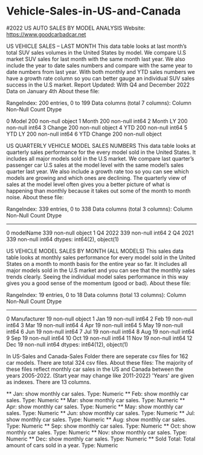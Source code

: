 # Vehicle-Sales-in-US-and-Canada
#2022 US AUTO SALES BY MODEL ANALYSIS
Website: https://www.goodcarbadcar.net

US VEHICLE SALES – LAST MONTH
This data table looks at last month’s total SUV sales volumes in the United States by model. 
We compare U.S market SUV sales for last month with the same month last year. 
We also include the year to date sales numbers and compare with the same year to date numbers from last year. 
With both monthly and YTD sales numbers we have a growth rate column so you can better gauge an individual SUV sales success in the U.S market.
Report Updated: With Q4 and December 2022 Data on January 4th
About these file:

RangeIndex: 200 entries, 0 to 199
Data columns (total 7 columns):
     Column      Non-Null Count  Dtype 

 0   Model       200 non-null    object
 1   Month       200 non-null    int64 
 2   Month LY    200 non-null    int64 
 3   Change      200 non-null    object
 4   YTD         200 non-null    int64 
 5   YTD LY      200 non-null    int64 
 6   YTD Change  200 non-null    object


US QUARTERLY VEHICLE MODEL SALES NUMBERS
This data table looks at quarterly sales performance for the every model sold in the United States. 
It includes all major models sold in the U.S market. 
We compare last quarter’s passenger car U.S sales at the model level with the same model’s sales quarter last year. 
We also include a growth rate too so you can see which models are growing and which ones are declining. 
The quarterly view of sales at the model level often gives you a better picture of what is happening than monthly because it takes out some of the month to month noise.
About these file:

RangeIndex: 339 entries, 0 to 338
Data columns (total 3 columns):
     Column     Non-Null Count  Dtype 
---  ------     --------------  ----- 
 0   modelName  339 non-null    object
 1   Q4 2022    339 non-null    int64 
 2   Q4 2021    339 non-null    int64 
dtypes: int64(2), object(1)

US VEHICLE MODEL SALES BY MONTH (ALL MODELS)
This sales data table looks at monthly sales performance for every model sold in the United States on a month to month basis for the entire year so far. 
It includes all major models sold in the U.S market and you can see that the monthly sales trends clearly. 
Seeing the individual model sales performance in this way gives you a good sense of the momentum (good or bad).
About these file:

RangeIndex: 19 entries, 0 to 18
Data columns (total 13 columns):
     Column        Non-Null Count  Dtype 
---  ------        --------------  ----- 
 0   Manufacturer  19 non-null     object
 1   Jan           19 non-null     int64 
 2   Feb           19 non-null     int64 
 3   Mar           19 non-null     int64 
 4   Apr           19 non-null     int64 
 5   May           19 non-null     int64 
 6   Jun           19 non-null     int64 
 7   Jul           19 non-null     int64 
 8   Aug           19 non-null     int64 
 9   Sep           19 non-null     int64 
 10  Oct           19 non-null     int64 
 11  Nov           19 non-null     int64 
 12  Dec           19 non-null     int64 
dtypes: int64(12), object(1)


In US-Sales and Canada-Sales Folder there are seperate csv files for 162 car models. There are total 324 csv files.
About these files:
The majority of these files reflect monthly car sales in the US and Canada between the years 2005-2022. (Start year may change like 2011-2022)
'Years' are given as indexes.
There are 13 columns.

** Jan: show monthly car sales. Type: Numeric
** Feb: show monthly car sales. Type: Numeric
** Mar: show monthly car sales. Type: Numeric
** Apr: show monthly car sales. Type: Numeric
** May: show monthly car sales. Type: Numeric
** Jun: show monthly car sales. Type: Numeric
** Jul: show monthly car sales. Type: Numeric
** Aug: show monthly car sales. Type: Numeric
** Sep: show monthly car sales. Type: Numeric
** Oct: show monthly car sales. Type: Numeric
** Nov: show monthly car sales. Type: Numeric
** Dec: show monthly car sales. Type: Numeric
** Sold Total: Total amount of cars sold in a year. Type: Numeric
